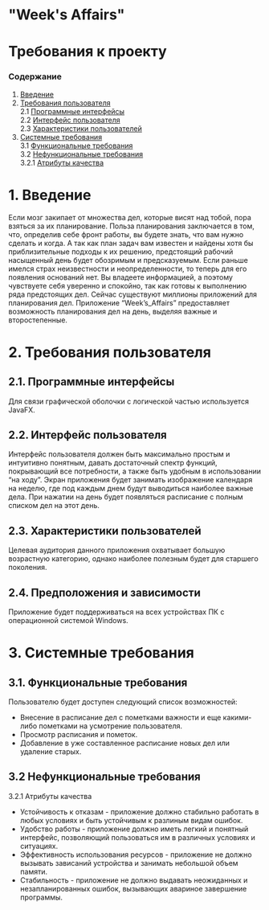 #  "Week's Affairs"
# Требования к проекту

### Содержание
1. [Введение](#1)
2. [Требования пользователя](#2) <br>
2.1 [Программные интерфейсы](#2.1) <br>
2.2 [Интерфейс пользователя](#2.2) <br>
2.3 [Характеристики пользователей](#2.3)<br>
3. [Системные требования](#3)<br>
3.1 [Функциональные требования](#3.1)<br> 
3.2 [Нефункциональные требования](#3.2)<br>
3.2.1 [Атрибуты качества](#3.2.1)<br>

# 1. Введение <a name="1"></a>

Если мозг закипает от множества дел, которые висят над тобой, пора взяться за их планирование. Польза планирования заключается в том, что, определив себе фронт работы, вы будете знать, что вам нужно сделать и когда. А так как план задач вам известен и найдены хотя бы приблизительные подходы к их решению, предстоящий рабочий насыщенный день будет обозримым и предсказуемым. Если раньше имелся страх неизвестности и неопределенности, то теперь для его появления оснований нет. Вы владеете информацией, а поэтому чувствуете себя уверенно и спокойно, так как готовы к выполнению ряда предстоящих дел. Сейчас существуют миллионы приложений для планирования дел. 
Приложение “Week’s_Affairs” предоставляет возможность планирования дел на день, выделяя важные и второстепенные.

# 2. Требования пользователя <a name="2"></a>

## 2.1. Программные интерфейсы <a name="2.1"></a>

Для связи графической оболочки с логической частью используется JavaFX.

## 2.2. Интерфейс пользователя <a name="2.2"></a>

Интерфейс пользователя должен быть максимально простым и интуитивно понятным, давать достаточный спектр функций, покрывающий все потребности, а также быть удобным в использовании “на ходу”. Экран приложения будет занимать изображение календаря на неделю, где под каждым днем будут выводиться наиболее важные дела. При нажатии на день будет появляться расписание с полным списком дел на этот день.

## 2.3. Характеристики пользователей <a name="2.3"></a>

Целевая аудитория данного приложения охватывает большую возрастную категорию, однако наиболее полезным будет для старшего поколения.

## 2.4. Предположения и зависимости <a name="2.4"></a>

Приложение будет поддерживаться на всех устройствах ПК с операционной системой Windows.

# 3. Системные требования <a name="3"></a>

## 3.1. Функциональные требования <a name="3.1"></a>

Пользователю будет доступен следующий список возможностей:
* Внесение в расписание дел с пометками важности и еще какими-либо пометками на усмотрение пользователя.
* Просмотр расписания и пометок.
* Добавление в уже составленное расписание новых дел или удаление старых.

## 3.2 Нефункциональные требования <a name="3.2"></a>

3.2.1 Атрибуты качества <a name="3.2.1"></a>

* Устойчивость к отказам - приложение должно стабильно работать в любых условиях и быть устойчивым к разлиным видам ошибок.
* Удобство работы - приложение должно иметь легкий и понятный интерфейс, позволяющий пользоваться им в различных условиях и ситуациях.
* Эффективность использования ресурсов - приложение не должно вызывать зависаний устройства и занимать небольшой объем памяти.
* Стабильность - приложение не должно выдавать неожиданных и незапланированных ошибок, вызывающих авариное завершение программы.
